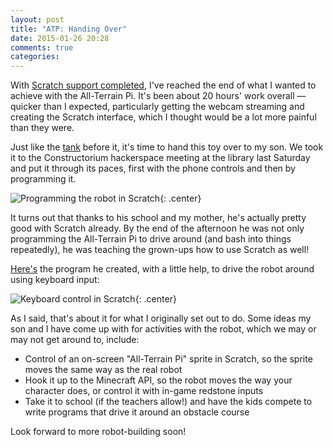 ```yaml
---
layout: post
title: "ATP: Handing Over"
date: 2015-01-26 20:28
comments: true
categories:
---
```


With [Scratch support completed](./atp-starting-from-scratch), I've reached the end of what I wanted to achieve with the All-Terrain Pi. It's been about 20 hours' work overall &mdash; quicker than I expected, particularly getting the webcam streaming and creating the Scratch interface, which I thought would be a lot more painful than they were.

Just like the [tank](../raspberry-tank) before it, it's time to hand this toy over to my son. We took it to the Constructorium hackerspace meeting at the library last Saturday and put it through its paces, first with the phone controls and then by programming it.

![Programming the robot in Scratch](//files.ianrenton.com/sites/atp/53.jpg){: .center}

It turns out that thanks to his school and my mother, he's actually pretty good with Scratch already. By the end of the afternoon he was not only programming the All-Terrain Pi to drive around (and bash into things repeatedly), he was teaching the grown-ups how to use Scratch as well!

[Here's](https://github.com/ianrenton/All-Terrain-Pi/raw/master/home/pi/Documents/Scratch%20Projects/Car%201.sb) the program he created, with a little help, to drive the robot around using keyboard input:

![Keyboard control in Scratch](//files.ianrenton.com/sites/atp/52.png){: .center}

As I said, that's about it for what I originally set out to do. Some ideas my son and I have come up with for activities with the robot, which we may or may not get around to, include:

* Control of an on-screen "All-Terrain Pi" sprite in Scratch, so the sprite moves the same way as the real robot
* Hook it up to the Minecraft API, so the robot moves the way your character does, or control it with in-game redstone inputs
* Take it to school (if the teachers allow!) and have the kids compete to write programs that drive it around an obstacle course

Look forward to more robot-building soon!
